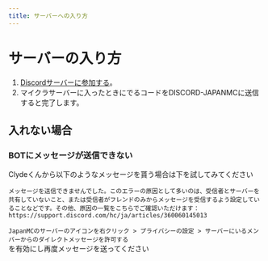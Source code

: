 ```yaml
---
title: サーバーへの入り方
---
```


# サーバーの入り方
1. [Discordサーバーに参加する](https://discord.com/invite/AcTDQttkjY)。
2. マイクラサーバーに入ったときにでるコードをDISCORD-JAPANMCに送信すると完了します。

## 入れない場合
### BOTにメッセージが送信できない
Clydeくんから以下のようなメッセージを貰う場合は下を試してみてください

```
メッセージを送信できませんでした。このエラーの原因として多いのは、受信者とサーバーを共有していないこと、または受信者がフレンドのみからメッセージを受信するよう設定していることなどです。その他、原因の一覧をこちらでご確認いただけます：https://support.discord.com/hc/ja/articles/360060145013
```
`JapanMCのサーバーのアイコンを右クリック > プライバシーの設定 > サーバーにいるメンバーからのダイレクトメッセージを許可する`  
を有効にし再度メッセージを送ってください
